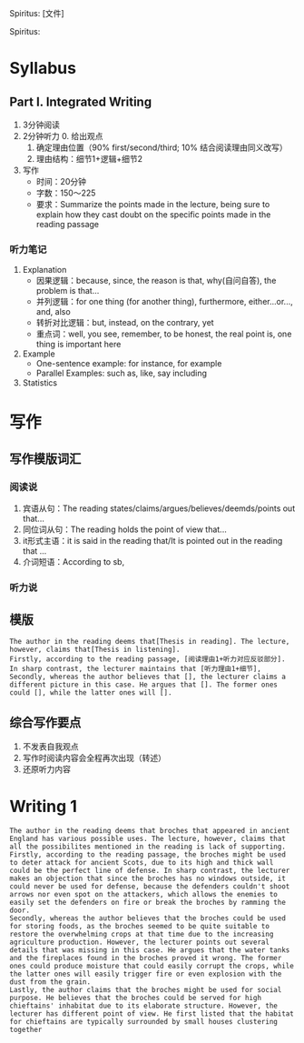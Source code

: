 Spiritus:
[文件]

Spiritus:
# Syllabus
## Part I. Integrated Writing
1. 3分钟阅读
2. 2分钟听力
	0. 给出观点
	1. 确定理由位置（90% first/second/third; 10% 结合阅读理由同义改写）
	2. 理由结构：细节1+逻辑+细节2
3. 写作
	- 时间：20分钟
	- 字数：150～225
	- 要求：Summarize the points made in the lecture, being sure to explain how they cast doubt on the specific points made in the reading passage
### 听力笔记
1. Explanation
	- 因果逻辑：because, since, the reason is that, why(自问自答), the problem is that...
	- 并列逻辑：for one thing (for another thing), furthermore, either...or..., and, also
	- 转折对比逻辑：but, instead, on the contrary, yet
	- 重点词：well, you see, remember, to be honest, the real point is, one thing is important here
2. Example
	- One-sentence example: for instance, for example
	- Parallel Examples: such as, like, say including
3. Statistics
# 写作
## 写作模版词汇
### 阅读说
1. 宾语从句：The reading states/claims/argues/believes/deemds/points out that...
2. 同位词从句：The reading holds the point of view that...
3. it形式主语：it is said in the reading that/It is pointed out in the reading that ...
4. 介词短语：According to sb,
### 听力说
## 模版
	The author in the reading deems that[Thesis in reading]. The lecture, however, claims that[Thesis in listening].
	Firstly, according to the reading passage, [阅读理由1+听力对应反驳部分]. In sharp contrast, the lecturer maintains that [听力理由1+细节],
	Secondly, whereas the author believes that [], the lecturer claims a different picture in this case. He argues that []. The former ones could [], while the latter ones will [].
## 综合写作要点
1. 不发表自我观点
2. 写作时阅读内容会全程再次出现（转述）
3. 还原听力内容

# Writing 1
	The author in the reading deems that broches that appeared in ancient England has various possible uses. The lecture, however, claims that all the possibilites mentioned in the reading is lack of supporting.
	Firstly, according to the reading passage, the broches might be used to deter attack for ancient Scots, due to its high and thick wall could be the perfect line of defense. In sharp contrast, the lecturer makes an objection that since the broches has no windows outside, it could never be used for defense, because the defenders couldn't shoot arrows nor even spot on the attackers, which allows the enemies to easily set the defenders on fire or break the broches by ramming the door.
	Secondly, whereas the author believes that the broches could be used for storing foods, as the broches seemed to be quite suitable to restore the overwhelming crops at that time due to the increasing agriculture production. However, the lecturer points out several details that was missing in this case. He argues that the water tanks and the fireplaces found in the broches proved it wrong. The former ones could produce moisture that could easily corrupt the crops, while the latter ones will easily trigger fire or even explosion with the dust from the grain.
	Lastly, the author claims that the broches might be used for social purpose. He believes that the broches could be served for high chieftains' inhabitat due to its elaborate structure. However, the lecturer has different point of view. He first listed that the habitat for chieftains are typically surrounded by small houses clustering together

